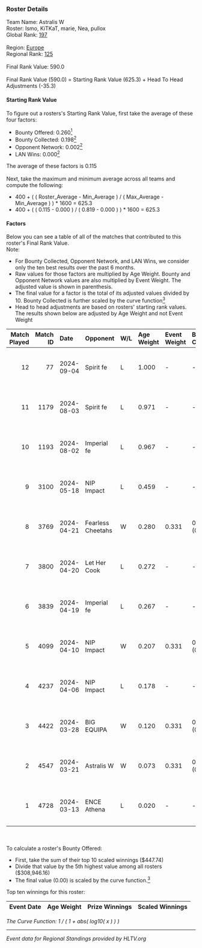 ### Roster Details<br />
Team Name: Astralis W<br />
Roster: Ismo, KiTKaT, marie, Nea, pullox<br />
Global Rank: [197](../../standings_global_2024_09_06.md)<br />
<br />
Region: [Europe]( ../../standings_europe_2024_09_06.md)<br />
Regional Rank: [125]( ../../standings_europe_2024_09_06.md)<br />
<br />
Final Rank Value:  590.0<br />
<br />
Final Rank Value (590.0) = Starting Rank Value (625.3) + Head To Head Adjustments (-35.3)<br />

#### Starting Rank Value<br />
To figure out a rosters's Starting Rank Value, first take the average of these four factors:<br />
- Bounty Offered: 0.260[<sup>1</sup>](#table2)
- Bounty Collected: 0.198[<sup>2</sup>](#table1)
- Opponent Network: 0.002[<sup>2</sup>](#table1)
- LAN Wins: 0.000[<sup>2</sup>](#table1)

The average of these factors is 0.115<br />
<br />
Next, take the maximum and minimum average across all teams and compute the following:<br />
- 400 + ( ( Roster_Average - Min_Average ) / ( Max_Average - Min_Average ) ) * 1600 = 625.3
- 400 + ( ( 0.115 - 0.000 ) / ( 0.819 - 0.000 ) ) * 1600 = 625.3


#### Factors<br />
Below you can see a table of all of the matches that contributed to this roster's Final Rank Value.<br />
Note:<br />

- For Bounty Collected, Opponent Network, and LAN Wins, we consider only the ten best results over the past 6 months.
- Raw values for those factors are multiplied by Age Weight. Bounty and Opponent Network values are also multiplied by Event Weight. The adjusted value is shown in parenthesis.
- The final value for a factor is the total of its adjusted values divided by 10. Bounty Collected is further scaled by the curve function[<sup>3</sup>](#curveFunction)
- Head to head adjustments are based on rosters' starting rank values. The results shown below are adjusted by Age Weight and not Event Weight
<span id="table1"></span><br />


| Match Played | Match ID | Date       | Opponent          | W/L | Age Weight | Event Weight | Bounty Collected | Opponent Network | LAN Wins  | H2H Adj. | Roster                           |
| -: | -: | :- | :- | :- | :- | :- | :- | :- | :- | -: | :- |
|           12 |       77 | 2024-09-04 | Spirit fe         | L   | 1.000      | -            | -                | -                | -         |   -15.03 | Ismo, KiTKaT, marie, Nea, pullox |
|           11 |     1179 | 2024-08-03 | Spirit fe         | L   | 0.971      | -            | -                | -                | -         |   -14.93 | Ismo, KiTKaT, marie, Nea, pullox |
|           10 |     1193 | 2024-08-02 | Imperial fe       | L   | 0.967      | -            | -                | -                | -         |    -4.30 | Ismo, KiTKaT, marie, Nea, pullox |
|            9 |     3100 | 2024-05-18 | NIP Impact        | L   | 0.459      | -            | -                | -                | -         |    -6.18 | Ann4, D7, KiTKaT, Nea, pullox    |
|            8 |     3769 | 2024-04-21 | Fearless Cheetahs | W   | 0.280      | 0.331        | 0.001 (0.000)    | 0.030 (0.003)    | 0 (0.000) |     4.38 | Ann4, D7, KiTKaT, Nea, pullox    |
|            7 |     3800 | 2024-04-20 | Let Her Cook      | L   | 0.272      | -            | -                | -                | -         |    -2.06 | Ann4, D7, KiTKaT, Nea, pullox    |
|            6 |     3839 | 2024-04-19 | Imperial fe       | L   | 0.267      | -            | -                | -                | -         |    -1.39 | Ann4, D7, KiTKaT, Nea, pullox    |
|            5 |     4099 | 2024-04-10 | NIP Impact        | W   | 0.207      | 0.331        | 0.004 (0.000)    | 0.215 (0.015)    | 0 (0.000) |     3.79 | Ann4, D7, KiTKaT, Nea, pullox    |
|            4 |     4237 | 2024-04-06 | NIP Impact        | L   | 0.178      | -            | -                | -                | -         |    -2.41 | Ann4, D7, KiTKaT, Nea, pullox    |
|            3 |     4422 | 2024-03-28 | BIG EQUIPA        | W   | 0.120      | 0.331        | 0.013 (0.001)    | 0.111 (0.004)    | 0 (0.000) |     2.36 | Ann4, D7, KiTKaT, Nea, pullox    |
|            2 |     4547 | 2024-03-21 | Astralis W        | W   | 0.073      | 0.331        | 0.001 (0.000)    | 0.008 (0.000)    | 0 (0.000) |     0.82 | Ann4, D7, KiTKaT, Nea, pullox    |
|            1 |     4728 | 2024-03-13 | ENCE Athena       | L   | 0.020      | -            | -                | -                | -         |    -0.33 | Ann4, D7, KiTKaT, Nea, pullox    |

<br />
<span id="table2"></span><br />
To calculate a roster's Bounty Offered:<br />

- First, take the sum of their top 10 scaled winnings ($447.74)
- Divide that value by the 5th highest value among all rosters ($308,946.16)
- The final value (0.00) is scaled by the curve function.[<sup>3</sup>](#curveFunction)

Top ten winnings for this roster:<br />

| Event Date | Age Weight | Prize Winnings | Scaled Winnings |
| :- | -: | :- | :- |


<span id="curveFunction"></span>_The Curve Function: 1 / ( 1 + abs( log10( x ) ) )_<br />

---
_Event data for Regional Standings provided by HLTV.org_<br />
